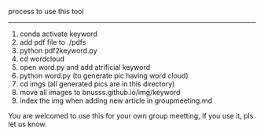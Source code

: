 process to use this tool


---------

1. conda activate keyword
2. add pdf file to ./pdfs
3. python pdf2keyword.py
4. cd wordcloud
5. open word.py and add atrificial keyword
6. python word.py (to generate pic having word cloud)
7. cd imgs (all generated pics are in this directory)
8. move all images to bnusss.github.io/img/keyword
9. index the img when adding new article in groupmeeting.md



You are welcomed to use this for your own group meetting, If you use it, pls let us know.